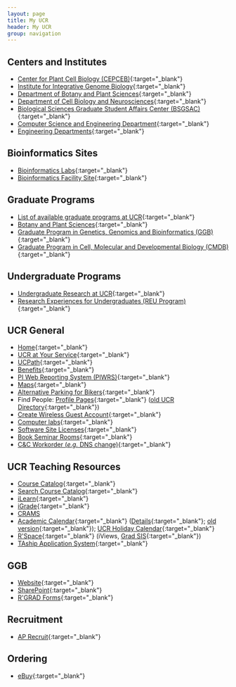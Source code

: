 ```yaml
---
layout: page
title: My UCR
header: My UCR
group: navigation
---
```


## Centers and Institutes

* [Center for Plant Cell Biology (CEPCEB)](http://www.cepceb.ucr.edu/){:target="_blank"}
* [Institute for Integrative Genome Biology](http://www.genomics.ucr.edu/){:target="_blank"}
* [Department of Botany and Plant Sciences](http://plantbiology.ucr.edu/){:target="_blank"}
* [Department of Cell Biology and Neurosciences](http://cbns.ucr.edu/){:target="_blank"}
* [Biological Sciences Graduate Student Affairs Center (BSGSAC)](http://www.bioscigrad.ucr.edu/){:target="_blank"}
* [Computer Science and Engineering Department](http://www.cs.ucr.edu/){:target="_blank"}
* [Engineering Departments](http://www.engr.ucr.edu/academics/faculty.shtml){:target="_blank"}

## Bioinformatics Sites

* [Bioinformatics Labs](http://labs.bioinformatics.ucr.edu/){:target="_blank"}
* [Bioinformatics Facility Site](http://facility.bioinformatics.ucr.edu/){:target="_blank"}

## Graduate Programs

* [List of available graduate programs at UCR](http://www.graddiv.ucr.edu/GradPrograms.html){:target="_blank"}
* [Botany and Plant Sciences](http://www.plantbiology.ucr.edu/grad.html){:target="_blank"}  
* [Graduate Program in Genetics, Genomics and Bioinformatics (GGB)](http://ggb.ucr.edu/){:target="_blank"}
* [Graduate Program in Cell, Molecular and Developmental Biology (CMDB)](http://www.cell.ucr.edu/){:target="_blank"}

## Undergraduate Programs

* [Undergraduate Research at UCR](http://www.ora.ucr.edu/vc/UndergradResearch/Default.asp){:target="_blank"}
* [Research Experiences for Undergraduates (REU Program)](http://www.cepceb.ucr.edu/about/REUAd2005.htm){:target="_blank"}

## UCR General

* [Home](http://www.ucr.edu/){:target="_blank"}
* [UCR at Your Service](https://atyourserviceonline.ucop.edu/ayso){:target="_blank"}
* [UCPath](http://ucpath.universityofcalifornia.edu/){:target="_blank"}
* [Benefits](http://atyourservice.ucop.edu/){:target="_blank"}
* [PI Web Reporting System (PIWRS)](http://piwrs.ucr.edu){:target="_blank"}
* [Maps](http://www.campusmap.ucr.edu/){:target="_blank"}
* [Alternative Parking for Bikers](https://transportation.ucr.edu/bike-walk/bike-walk-program){:target="_blank"}
* Find People: [Profile Pages](https://profiles.ucr.edu){:target="_blank"} ([old UCR Directory](http://enterprisedirectory.ucr.edu/phone/tel_search.show){:target="_blank"})
* [Create Wireless Guest Account](http://guestid.ucr.edu){:target="_blank"}
* [Computer labs](http://scs.ucr.edu/){:target="_blank"}
* [Software Site Licenses](http://sitelicense.ucr.edu/){:target="_blank"}
* [Book Seminar Rooms](http://frs.ucr.edu){:target="_blank"}
* [C&C Workorder (*e.g.* DNS change)](http://comm.ucr.edu){:target="_blank"} 

## UCR Teaching Resources

* [Course Catalog](http://www.catalog.ucr.edu/){:target="_blank"}
* [Search Course Catalog](http://classinfo.ucr.edu/){:target="_blank"}
* [iLearn](http://ilearn.ucr.edu/){:target="_blank"}
* [iGrade](http://igrade.ucr.edu/){:target="_blank"}
* [CRAMS](http://crams.ucr.edu/crams/crams_directory.main)
* [Academic Calendar](http://registrar.ucr.edu/registrar/academic-calendar/default.aspx){:target="_blank"} ([Details](http://registrar.ucr.edu/registrar/academic-calendar/print-academic-calendar.html){:target="_blank"}; [old version](http://www.classes.ucr.edu/enrollment/calendar.htm){:target="_blank"}); [UCR Holiday Calendar](http://accounting.ucr.edu/payroll/pay_cal.html){:target="_blank"}
* [R'Space](http://rspace.ucr.edu/){:target="_blank"} (iViews, [Grad SIS](https://gradsis.ucr.edu/gradsis/GSIS_MENU.Menu_NonStudent){:target="_blank"})
* [TAship Application System](http://taonline.ucr.edu/){:target="_blank"}

## GGB

* [Website](http://ggb.ucr.edu/){:target="_blank"}
* [SharePoint](https://ucrshare.ucr.edu/sites/cnas/BSGSAC/ggb/SitePages/Home.aspx){:target="_blank"}
* [R'GRAD Forms](https://rgrad.ucr.edu/app/home){:target="_blank"}

## Recruitment

* [AP Recruit](https://aprecruit.ucr.edu/){:target="_blank"}

## Ordering

* [eBuy](http://ebuy.ucr.edu/ebuy){:target="_blank"}



